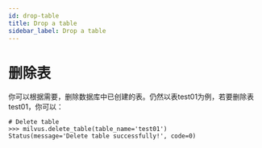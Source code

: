 ```yaml
---
id: drop-table
title: Drop a table
sidebar_label: Drop a table
---
```


# 删除表

你可以根据需要，删除数据库中已创建的表。仍然以表test01为例，若要删除表test01，你可以：

```
# Delete table
>>> milvus.delete_table(table_name='test01')
Status(message='Delete table successfully!', code=0)
```
